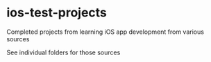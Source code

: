 # ios-test-projects
Completed projects from learning iOS app development from various sources

See individual folders for those sources
